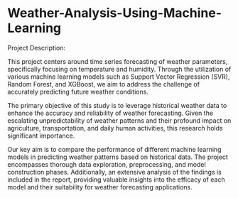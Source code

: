 # Weather-Analysis-Using-Machine-Learning

Project Description:

This project centers around time series forecasting of weather parameters, specifically focusing on temperature and humidity. Through the utilization of various machine learning models such as Support Vector Regression (SVR), Random Forest, and XGBoost, we aim to address the challenge of accurately predicting future weather conditions.

The primary objective of this study is to leverage historical weather data to enhance the accuracy and reliability of weather forecasting. Given the escalating unpredictability of weather patterns and their profound impact on agriculture, transportation, and daily human activities, this research holds significant importance.

Our key aim is to compare the performance of different machine learning models in predicting weather patterns based on historical data. The project encompasses thorough data exploration, preprocessing, and model construction phases. Additionally, an extensive analysis of the findings is included in the report, providing valuable insights into the efficacy of each model and their suitability for weather forecasting applications.
